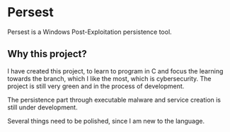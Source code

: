 # Persest

Persest is a Windows Post-Exploitation persistence
tool.

## Why this project?

I have created this project, to learn to program in C and focus the learning towards the branch, which I like the most, which is cybersecurity. The project is still very green and in the process of development.

The persistence part through executable malware and service creation is still under development.

Several things need to be polished, since I am new to the language.
